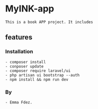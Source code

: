 # MyINK-app

    This is a book APP project. It includes


## features

    

### Installation

    - composer install
    - conposer update
    - composer require laravel/ui
    - php artisan ui bootstrap --auth
    - npm install && npm run dev

### By

    - Emma Fdez.
